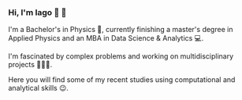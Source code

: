 ### Hi, I'm Iago 👋 🧑‍

I'm a Bachelor's in Physics 🔭, currently finishing a master's degree in Applied Physics and an MBA in Data Science & Analytics 💻.

I'm fascinated by complex problems and working on multidisciplinary projects 🧑‍🤝‍🧑. 

Here you will find some of my recent studies using computational and analytical skills 😉. 

<!--
**iagonb/iagonb** is a ✨ _special_ ✨ repository because its `README.md` (this file) appears on your GitHub profile.

Here are some ideas to get you started:

- 🔭 I’m currently working on ...
- 🌱 I’m currently learning ...
- 👯 I’m looking to collaborate on ...
- 🤔 I’m looking for help with ...
- 💬 Ask me about ...
- 📫 How to reach me: ...
- 😄 Pronouns: ...
- ⚡ Fun fact: ...
-->
